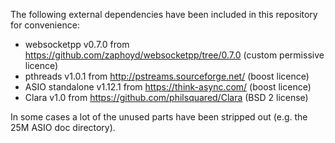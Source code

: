 The following external dependencies have been included in this repository for convenience:

* websocketpp v0.7.0 from https://github.com/zaphoyd/websocketpp/tree/0.7.0 (custom permissive licence)
* pthreads v1.0.1 from http://pstreams.sourceforge.net/ (boost licence)
* ASIO standalone v1.12.1 from https://think-async.com/ (boost licence)
* Clara v1.0 from https://github.com/philsquared/Clara (BSD 2 license)

In some cases a lot of the unused parts have been stripped out (e.g. the 25M ASIO doc directory).
